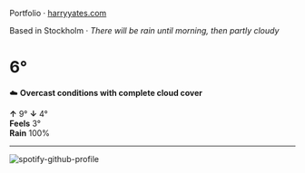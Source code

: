 Portfolio · [harryyates.com](https://harryyates.com)

<!-- WEATHER_START -->
Based in Stockholm · *There will be rain until morning, then partly cloudy*

# 6°
☁️ **Overcast conditions with complete cloud cover**

**↑** 9° **↓** 4°  
**Feels** 3°  
**Rain** 100%

---
<!-- WEATHER_END -->

<p align="left">
  <a>
    <img src="https://spotify-github-profile.kittinanx.com/api/view?uid=bigbello&cover_image=true&theme=natemoo-re&show_offline=true&background_color=121212&interchange=false&bar_color=53b14f&bar_color_cover=false" alt="spotify-github-profile">
  </a>
</p>